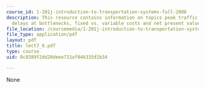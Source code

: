 ```yaml
---
course_id: 1-201j-introduction-to-transportation-systems-fall-2006
description: This resource contains information on topics peak traffic demands cause
  delays at bottlenecks, fixed vs. variable costs and net present value.
file_location: /coursemedia/1-201j-introduction-to-transportation-systems-fall-2006/0c8389f2dd20deee731af846335d1b34_lect7_8.pdf
file_type: application/pdf
layout: pdf
title: lect7_8.pdf
type: course
uid: 0c8389f2dd20deee731af846335d1b34

---
```

None